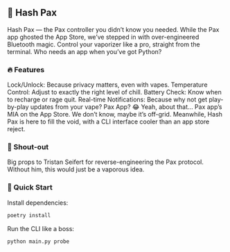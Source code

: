 ## 🚀 Hash Pax
Hash Pax — the Pax controller you didn’t know you needed. While the Pax app ghosted the App Store, we’ve stepped in with over-engineered Bluetooth magic. Control your vaporizer like a pro, straight from the terminal. Who needs an app when you’ve got Python?

### 🔥 Features
Lock/Unlock: Because privacy matters, even with vapes.
Temperature Control: Adjust to exactly the right level of chill.
Battery Check: Know when to recharge or rage quit.
Real-time Notifications: Because why not get play-by-play updates from your vape?
Pax App? 😂
Yeah, about that... Pax app’s MIA on the App Store. We don’t know, maybe it’s off-grid. Meanwhile, Hash Pax is here to fill the void, with a CLI interface cooler than an app store reject.

### 🙌 Shout-out
Big props to Tristan Seifert for reverse-engineering the Pax protocol. Without him, this would just be a vaporous idea.

### 🚀 Quick Start
Install dependencies:
```bash
poetry install
```
Run the CLI like a boss:
```bash
python main.py probe
```
